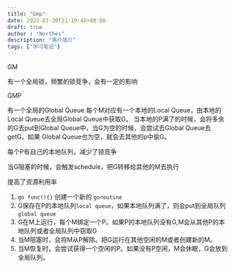 ```yaml
---
title: "Gmp"
date: 2022-01-30T21:19:46+08:00
draft: true
author : "Northes"
description: "简介简介"
tags: ["学习笔记"]
---
```


GM

有一个全局锁，频繁的锁竞争，会有一定的影响

GMP

有一个全局的Global Queue
每个M对应有一个本地的Local Queue，由本地的Local Queue去全局Global Queue中获取G。
当本地的P满了的时候，会将多余的G去put到Global Queue中，当G为空的时候，会尝试去Global Queue去getG，如果
Global Queue也为空，就会去其他的p中偷G。

每个P有自己的本地队列，减少了锁竞争

当G阻塞的时候，会触发schedule，把G转移给其他的M去执行

提高了资源利用率



1. `go func(){}` 创建一个新的 `goroutine`
2. G保存在P的本地队列`local queue`，如果本地队列满了，则会put到全局队列`global queue`
3. G在M上运行，每个M绑定一个P。如果P的本地队列没有G,M会从其他P的本地队列或者全局队列中窃取G
4. 当M阻塞时，会将M从P解除。把G运行在其他空闲的M或者创建新的M。
5. 当M恢复时，会尝试获得一个空闲的P。如果没有P空闲，M会休眠，G会放到全局队列。
